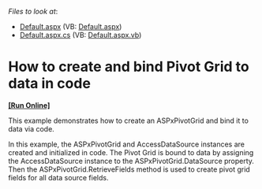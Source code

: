 <!-- default file list -->
*Files to look at*:

* [Default.aspx](./CS/ASPxPivotGrid_RuntimeDataBinding/Default.aspx) (VB: [Default.aspx](./VB/ASPxPivotGrid_RuntimeDataBinding/Default.aspx))
* [Default.aspx.cs](./CS/ASPxPivotGrid_RuntimeDataBinding/Default.aspx.cs) (VB: [Default.aspx.vb](./VB/ASPxPivotGrid_RuntimeDataBinding/Default.aspx.vb))
<!-- default file list end -->
# How to create and bind Pivot Grid to data in code
<!-- run online -->
**[[Run Online]](https://codecentral.devexpress.com/e2986/)**
<!-- run online end -->


<p>This example demonstrates how to create an ASPxPivotGrid and bind it to data via code.</p><p>In this example, the ASPxPivotGrid and AccessDataSource instances are created and initialized in code. The Pivot Grid is bound to data by assigning the AccessDataSource instance to the ASPxPivotGrid.DataSource property. Then the ASPxPivotGrid.RetrieveFields method is used to create pivot grid fields for all data source fields.</p>

<br/>



